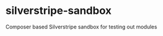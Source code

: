 silverstripe-sandbox
====================

Composer based Silverstripe sandbox for testing out modules